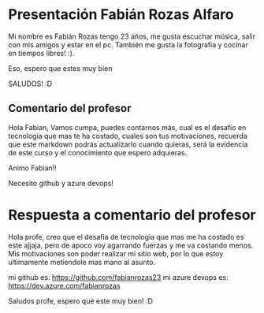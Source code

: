 
# Presentación Fabián Rozas Alfaro

Mi nombre es Fabián Rozas tengo 23 años, me gusta escuchar música, salir con mis amigos y estar en el pc. También me gusta la fotografia y cocinar en tiempos libres! :).

Eso, espero que estes muy bien


SALUDOS! :D 


## Comentario del profesor

Hola Fabian, Vamos cumpa, puedes contarnos más, cual es el desafio en tecnología que mas te ha costado, cuales son tus motivaciones, recuerda que este markdown podrás actualizarlo cuando quieras, será la evidencia de este curso y el conocimiento que espero adquieras. 

Animo Fabian!!

Necesito github y azure devops!

# Respuesta a comentario del profesor

Hola profe, creo que el desafia de tecnologia que mas me ha costado es este ajjaja, pero de apoco voy agarrando fuerzas y me va costando menos. Mis motivaciones son poder realizar mi sitio web, por lo que estoy ultimamente metiendole mas mano al asunto. 

mi github es: https://github.com/fabianrozas23
mi azure devops es: https://dev.azure.com/fabianrozas

Saludos profe, espero que este muy bien! :D 